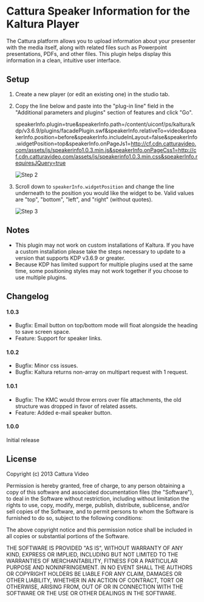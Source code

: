 # Cattura Speaker Information for the Kaltura Player #

The Cattura platform allows you to upload information about your presenter with the media itself, along with related files such as Powerpoint presentations, PDFs, and other files. This plugin helps display this information in a clean, intuitive user interface.

## Setup ##

1.  Create a new player (or edit an existing one) in the studio tab.

2.  Copy the line below and paste into the "plug-in line" field in the "Additional parameters and plugins" section of features and click "Go".

	speakerInfo.plugin=true&speakerInfo.path=/content/uiconf/ps/kaltura/kdp/v3.6.9/plugins/facadePlugin.swf&speakerInfo.relativeTo=video&speakerInfo.position=before&speakerInfo.includeInLayout=false&speakerInfo.widgetPosition=top&speakerInfo.onPageJs1=http://cf.cdn.catturavideo.com/assets/js/speakerinfo1.0.3.min.js&speakerInfo.onPageCss1=http://cf.cdn.catturavideo.com/assets/js/speakerinfo1.0.3.min.css&speakerInfo.requiresJQuery=true

	![Step 2](http://i.imgur.com/8rqIPVi.png)

3.  Scroll down to `speakerInfo.widgetPosition` and change the line underneath to the position you would like the widget to be. Valid values are "top", "bottom", "left", and "right" (without quotes).

	![Step 3](http://i.imgur.com/3p9o1wI.png)

## Notes ##

 * This plugin may not work on custom installations of Kaltura. If you have a custom installation please take the steps necessary to update to a version that supports KDP v3.6.9 or greater.
 * Because KDP has limited support for multiple plugins used at the same time, some positioning styles may not work together if you choose to use multiple plugins.

## Changelog ##

#### 1.0.3 ####

 * Bugfix: Email button on top/bottom mode will float alongside the heading to save screen space.
 * Feature: Support for speaker links.

#### 1.0.2 ####

 * Bugfix: Minor css issues.
 * Bugfix: Kaltura returns non-array on multipart request with 1 request.

#### 1.0.1 ####

 * Bugfix: The KMC would throw errors over file attachments, the old structure was dropped in favor of related assets.
 * Feature: Added e-mail speaker button.

#### 1.0.0 ####

Initial release

## License ##

Copyright (c) 2013 Cattura Video

Permission is hereby granted, free of charge, to any person obtaining a copy of this software and associated documentation files (the "Software"), to deal in the Software without restriction, including without limitation the rights to use, copy, modify, merge, publish, distribute, sublicense, and/or sell copies of the Software, and to permit persons to whom the Software is furnished to do so, subject to the following conditions:

The above copyright notice and this permission notice shall be included in all copies or substantial portions of the Software.

THE SOFTWARE IS PROVIDED "AS IS", WITHOUT WARRANTY OF ANY KIND, EXPRESS OR IMPLIED, INCLUDING BUT NOT LIMITED TO THE WARRANTIES OF MERCHANTABILITY, FITNESS FOR A PARTICULAR PURPOSE AND NONINFRINGEMENT. IN NO EVENT SHALL THE AUTHORS OR COPYRIGHT HOLDERS BE LIABLE FOR ANY CLAIM, DAMAGES OR OTHER LIABILITY, WHETHER IN AN ACTION OF CONTRACT, TORT OR OTHERWISE, ARISING FROM, OUT OF OR IN CONNECTION WITH THE SOFTWARE OR THE USE OR OTHER DEALINGS IN THE SOFTWARE.
